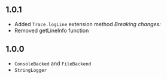 ## 1.0.1
+ Added `Trace.logLine` extension method
*Breaking changes:*
+ Removed getLineInfo function

## 1.0.0

+ `ConsoleBacked` and `FileBackend`
+ `StringLogger`
